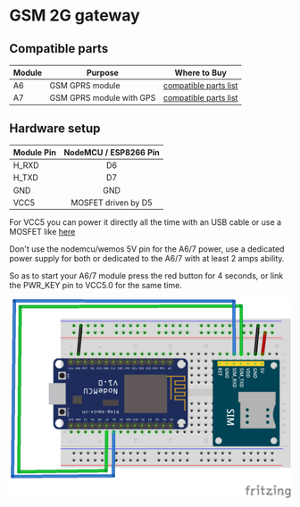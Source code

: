 # GSM 2G gateway
## Compatible parts

|Module|Purpose|Where to Buy|
|-|-|-|
|A6|GSM GPRS module|[compatible parts list](https://docs.google.com/spreadsheets/d/1_5fQjAixzRtepkykmL-3uN3G5bLfQ0zMajM9OBZ1bx0/edit#gid=1323184277)|
|A7|GSM GPRS module with GPS|[compatible parts list](https://docs.google.com/spreadsheets/d/1_5fQjAixzRtepkykmL-3uN3G5bLfQ0zMajM9OBZ1bx0/edit#gid=1323184277)|

## Hardware setup

|Module Pin|NodeMCU / ESP8266 Pin|
|-|:-:|
|H_RXD|D6|
|H_TXD|D7|
|GND|GND|
|VCC5|MOSFET driven by D5|

For VCC5 you can power it directly all the time with an USB cable or use a MOSFET like [here](https://gitlab.com/stavros/A6-ESP8266-breakout/raw/master/images/schematic.png)

Don't use the nodemcu/wemos 5V pin for the A6/7 power, use a dedicated power supply for both or dedicated to the A6/7 with at least 2 amps ability.

So as to start your A6/7 module press the red button for 4 seconds, or link the PWR_KEY pin to VCC5.0 for the same time.

![Addon_2G](../img/OpenMQTTgateway_ESP8266_Addon_2G.png)
